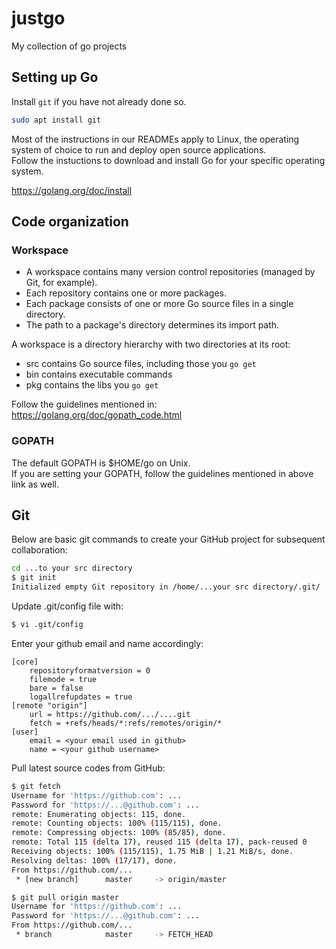 # justgo
My collection of go projects


## Setting up Go

Install `git` if you have not already done so.  
```sh
sudo apt install git
```

Most of the instructions in our READMEs apply to Linux, the operating system of choice to run and deploy open source applications.  
Follow the instuctions to download and install Go for your specific operating system.  

https://golang.org/doc/install

## Code organization

### Workspace  
- A workspace contains many version control repositories (managed by Git, for example).
- Each repository contains one or more packages.
- Each package consists of one or more Go source files in a single directory.
- The path to a package's directory determines its import path.

A workspace is a directory hierarchy with two directories at its root:  
- src contains Go source files, including those you `go get`  
- bin contains executable commands  
- pkg contains the libs you `go get`  

Follow the guidelines mentioned in:  
https://golang.org/doc/gopath_code.html

### GOPATH  
The default GOPATH is $HOME/go on Unix.  
If you are setting your GOPATH, follow the guidelines mentioned in above link as well.  

## Git
Below are basic git commands to create your GitHub project for subsequent collaboration:  

```sh
cd ...to your src directory
$ git init
Initialized empty Git repository in /home/...your src directory/.git/
```

Update .git/config file with:
```sh
$ vi .git/config
```

Enter your github email and name accordingly:  
```config
[core]
	repositoryformatversion = 0
	filemode = true
	bare = false
	logallrefupdates = true
[remote "origin"]
	url = https://github.com/.../....git
	fetch = +refs/heads/*:refs/remotes/origin/*
[user]
	email = <your email used in github>
	name = <your github username>
```

Pull latest source codes from GitHub:  
```sh
$ git fetch
Username for 'https://github.com': ...  
Password for 'https://...@github.com': ...
remote: Enumerating objects: 115, done.
remote: Counting objects: 100% (115/115), done.
remote: Compressing objects: 100% (85/85), done.
remote: Total 115 (delta 17), reused 115 (delta 17), pack-reused 0
Receiving objects: 100% (115/115), 1.75 MiB | 1.21 MiB/s, done.
Resolving deltas: 100% (17/17), done.
From https://github.com/...
 * [new branch]      master     -> origin/master

$ git pull origin master
Username for 'https://github.com': ...
Password for 'https://...@github.com': ...
From https://github.com/...
 * branch            master     -> FETCH_HEAD
```





